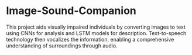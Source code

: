 # Image-Sound-Companion
This project aids visually impaired individuals by converting images to text using CNNs for analysis and LSTM models for description. Text-to-speech technology then vocalizes the information, enabling a comprehensive understanding of surroundings through audio.

